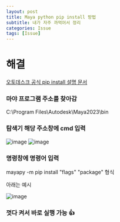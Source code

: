 ```yaml
---
layout: post
title: Maya python pip install 방법
subtitle: 내가 자주 까먹어서 정리
categories: Issue
tags: [Issue]
---
```

# 해결
	
[오토데스크 공식 pip install 설명 문서](https://help.autodesk.com/view/MAYAUL/2025/ENU/?guid=GUID-72A245EC-CDB4-46AB-BEE0-4BBBF9791627)

### 마야 프로그램 주소를 찾아감
C:\Program Files\Autodesk\Maya2023\bin


### 탐색기 해당 주소창에 cmd 입력
![image](https://github.com/user-attachments/assets/66a930a6-384d-49f6-aad5-957843e22502)
![image](https://github.com/user-attachments/assets/e27b6894-7ad0-4d1c-a312-152290117692)



### 명령창에 명령어 입력

mayapy -m pip install "flags" "package" 형식


아래는 예시

![image](https://github.com/user-attachments/assets/c352372f-4550-4fd7-8ce9-391aeb0f61dc)


### 껏다 켜서 바로 실행 가능 👍
